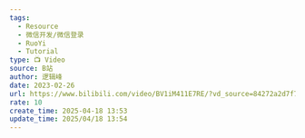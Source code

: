 ```yaml
---
tags:
  - Resource
  - 微信开发/微信登录
  - RuoYi
  - Tutorial
type: 📺 Video
source: B站
author: 逻辑峰
date: 2023-02-26
url: https://www.bilibili.com/video/BV1iM411E7RE/?vd_source=84272a2d7f72158b38778819be5bc6ad
rate: 10
create_time: 2025-04-18 13:53
update_time: 2025/04/18 13:54
---
```

